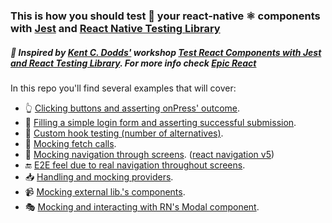 ### This is how you should test 🧪 your react-native ⚛️ components with [Jest](https://jestjs.io/) and [React Native Testing Library](https://callstack.github.io/react-native-testing-library/)

##### 👏 Inspired by [Kent C. Dodds'](https://testingjavascript.com/) workshop [Test React Components with Jest and React Testing Library](https://github.com/testing-library/react-testing-library). For more info check [Epic React](https://epicreact.dev/)

In this repo you'll find several examples that will cover:
- 👆 [Clicking buttons and asserting onPress' outcome](https://github.com/vanGalilea/react-native-testing/blob/master/__tests__/Counter.test.tsx).
- 📲 [Filling a simple login form and asserting successful submission](https://github.com/vanGalilea/react-native-testing/blob/master/__tests__/LoginSubmission.test.tsx).
- 🎣 [Custom hook testing (number of alternatives)](https://github.com/vanGalilea/react-native-testing/blob/master/__tests__/CounterUsesCustomHook.test.tsx).
- 📡 [Mocking fetch calls](https://github.com/vanGalilea/react-native-testing/blob/master/__tests__/LoginSubmission.test.tsx#L36).
- 🧭 [Mocking navigation through screens](https://github.com/vanGalilea/react-native-testing/blob/master/__tests__/LoginSubmission.test.tsx#L13). ([react navigation v5](https://reactnavigation.org/))
- 🔚 [E2E feel due to real navigation throughout screens](https://github.com/vanGalilea/react-native-testing/blob/master/__tests__/Home.test.tsx).
- 📥 [Handling and mocking providers](https://github.com/vanGalilea/react-native-testing/blob/master/src/test/test-utils.tsx).
- 📹 [Mocking external lib.'s components](https://github.com/vanGalilea/react-native-testing/blob/master/__tests__/Video-test.tsx).
- 🎭 [Mocking and interacting with RN's Modal component](https://github.com/vanGalilea/react-native-testing/blob/master/__tests__/Modal-test.tsx).







